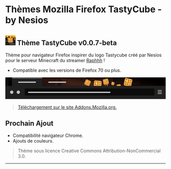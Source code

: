 # Thèmes Mozilla Firefox TastyCube - by Nesios

## ![icon](/mozTheme-Tastycube/icons/icon32.png) Thème TastyCube v0.0.7-beta

Thème pour navigateur Firefox inspirer du logo Tastycube créé par Nesios pour le serveur Minecraft du streamer [Raphhh](https://www.twitch.tv/raphhh/) !

- Compatible avec les versions de Firefox 70 ou plus.

![image du theme](/screenshot/Tastycube_screenshot.png)

> [Téléchargement  sur le site Addons.Mozilla.org.](https://addons.mozilla.org/fr/firefox/addon/tastycube/)

## Prochain Ajout

- Compatibilité navigateur Chrome.
- Ajouts de couleurs.

> Thème sous licence Creative Commons Attribution-NonCommercial 3.0.
---
